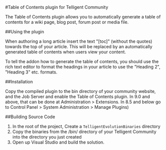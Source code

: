 #Table of Contents plugin for Telligent Community

The Table of Contents plugin  allows you to automatically generate a table of contents
for a wiki page, blog post, forum post or media file.

##Using the plugin

When authoring a long article insert the text "[toc]" (without the quotes)
towards the top of your article.  This will be replaced by an automatically
generated table of contents when users view your content.

To tell the addon how to generate the table of contents, you should use the
rich text editor to format the headings in your article to use the "Heading 2",
"Heading 3" etc. formats.


##Installation

Copy the compiled plugin to the bin directory of your community website, and the Job Server and enable the Table of Contents plugin. In 9.0 and above, that can be done at Administration > Extensions.  In 8.5 and below go to Control Panel > System Administration > Manage Plugins)


##Building Source Code

1. In the root of the project, Create a `TelligentEvolutionBinaries` directory
2. Copy the binaries from the /bin/ directory of your Telligent Community into the directory you just created
3. Open up Visual Studio and build the solution.
